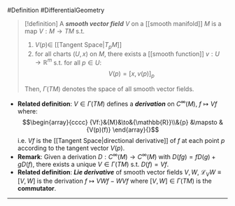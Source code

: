 #Definition #DifferentialGeometry 
> [!definition]
> A ***smooth vector field*** $V$ on a [[smooth manifold]] $M$ is a map $V:M\to TM$ s.t. 
> 1.  $V(p)\in$ [[Tangent Space|$T_{p}M$]]
> 2. for all charts $(U,x)$ on $M$, there exists a [[smooth function]] $v:U\to \mathbb{R}^m$ s.t. for all $p\in U$:$$V(p)=[x,v(p)]_{p}$$
>    
>   Then, $\Gamma(TM)$ denotes the space of all smooth vector fields.
- **Related definition**: $V\in \Gamma(TM)$ defines a ***derivation*** on $C^\infty(M)$, $f\mapsto Vf$ where: $$\begin{array}{cccc} {Vf:}&{M}&\to&{\mathbb{R}}\\&{p} &\mapsto & {V(p)(f)} \end{array}{}$$
	i.e. $Vf$ is the [[Tangent Space|directional derivative]] of $f$ at each point $p$ according to the tangent vector $V(p)$.
- **Remark**: Given a derivation $D:C^\infty(M)\to C^\infty(M)$ with $D(fg)=fD(g)+gD(f)$, there exists a unique $V\in \Gamma(TM)$ s.t. $D(f)=Vf$.
- **Related definition**: ***Lie derivative*** of smooth vector fields $V,W$, $\mathcal{L}_{V}W\equiv[V,W]$ is the derivation $f\mapsto VWf-WVf$ where $[V,W]\in \Gamma(TM)$ is the **commutator**.
---